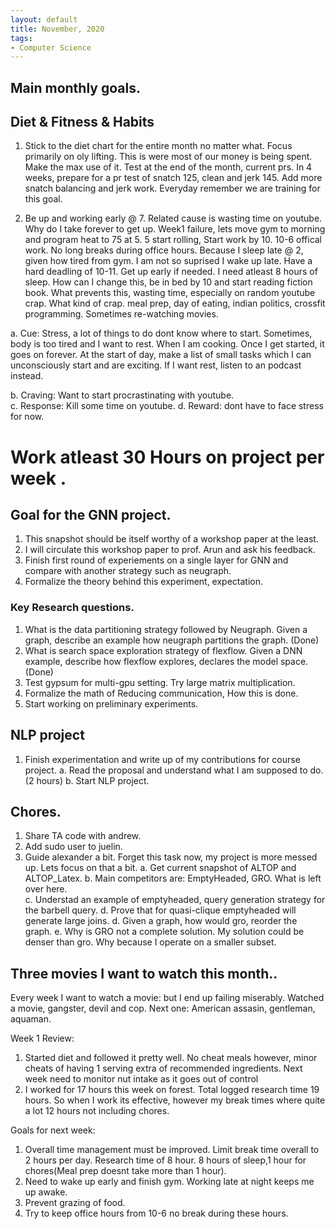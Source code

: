 ```yaml
---
layout: default
title: November, 2020
tags:
- Computer Science
---
```


## Main monthly goals.

## Diet & Fitness & Habits

1. Stick to the diet chart for the entire month no matter what. Focus primarily on oly lifting. This is were most of our money is being spent. Make the max use of it. Test at the end of the month, current prs. In 4 weeks, prepare for a pr test of snatch 125, clean and jerk 145. Add more snatch balancing and jerk work. Everyday remember we are training for this goal.

2. Be up and working early @ 7. Related cause is wasting time on youtube.
  Why do I take forever to get up. Week1 failure, lets move gym to morning and program heat to 75 at 5. 
  5 start rolling, Start work by 10. 10-6 offical work. No long breaks during office hours. 
  Because I sleep late @ 2, given how tired from gym. I am not so suprised I wake up late.
  Have a hard deadling of 10-11. Get up early if needed.
  I need atleast 8 hours of sleep.
  How can I change this, be in bed by 10 and start reading fiction book.
  What prevents this, wasting time, especially on random youtube crap.
  What kind of crap. meal prep, day of eating, indian politics, crossfit programming.
  Sometimes re-watching movies.

  a. Cue: Stress, a lot of things to do dont know where to start. Sometimes, body is too tired and I want to rest.
      When I am cooking. Once I get started, it goes on forever.
      At the start of day, make a list of small tasks which I can unconsciously start and are exciting.
      If I want rest, listen to an podcast instead.

  b. Craving: Want to start procrastinating with youtube.  
  c. Response: Kill some time on youtube.
  d. Reward: dont have to face stress for now.

#  Work atleast 30 Hours on project per week .

## Goal for the GNN project.

1. This snapshot should be itself worthy of a workshop paper at the least.
1. I will circulate this workshop paper to prof. Arun and ask his feedback.
2. Finish first round of experiements on a single layer for GNN and compare with another strategy such as neugraph.
3. Formalize the theory behind this experiment, expectation.

### Key Research questions.

1. What is the data partitioning strategy followed by Neugraph. Given a graph, describe an example how neugraph partitions the graph.   (Done)
2. What is search space exploration strategy of flexflow. Given a DNN example, describe how flexflow explores, declares the model space. (Done) 
3. Test gypsum for multi-gpu setting. Try large matrix multiplication.
4. Formalize the math of Reducing communication, How this is done.
5. Start working on preliminary experiments. 


## NLP project

1. Finish experimentation and write up of my contributions for course project.
  a. Read the proposal and understand what I am supposed to do. (2 hours)
  b. Start NLP project.

## Chores.

1. Share TA code with andrew.
2. Add sudo user to juelin.
3. Guide alexander a bit.
    Forget this task now, my project is more messed up. Lets focus on that a bit.
    a. Get current snapshot of ALTOP and ALTOP_Latex.
    b. Main competitors are: EmptyHeaded, GRO. What is left over here.  
    c. Understad an example of emptyheaded, query generation strategy for the barbell query.
    d. Prove that for quasi-clique emptyheaded will generate large joins.
    d. Given a graph, how would gro, reorder the graph.
    e. Why is GRO not a complete solution. My solution could be denser than gro. Why because I operate on a smaller subset.

## Three movies I want to watch this month..

Every week I want to watch a movie: but I end up failing miserably.
Watched a movie, gangster, devil and cop. Next one:
American assasin, gentleman, aquaman.

Week 1 Review:
  1. Started diet and followed it pretty well. No cheat meals however, minor cheats of having 1 serving extra of recommended ingredients. Next week need to monitor nut intake as it goes out  of control 
  2. I worked for 17 hours this week on forest. Total logged research time 19 hours. So when I work its effective, however my break times where quite a lot 12 hours not including chores. 
  
Goals for next week:
  1. Overall time management must be improved. Limit break time overall to 2 hours per day. Research time of 8 hour. 8 hours of sleep,1 hour for chores(Meal prep doesnt take more than 1 hour). 
  2. Need to wake up early and finish gym. Working late at night keeps me up awake. 
  3. Prevent grazing of food. 
  4. Try to keep office hours from 10-6 no break during these hours. 
  
  
  
  
  
